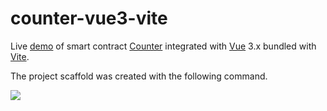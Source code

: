 # counter-vue3-vite

Live [demo](https://counter-vue3-vite.vercel.app/) of smart contract [Counter](src/contracts/counter.ts) integrated with [Vue](https://vuejs.org/) 3.x bundled with [Vite](https://vitejs.dev/).

The project scaffold was created with the following command. 

![](https://aaron67-public.oss-cn-beijing.aliyuncs.com/202307300048044.png)
